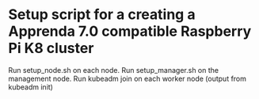 # Setup script for a creating a Apprenda 7.0 compatible Raspberry Pi K8 cluster #

Run setup_node.sh on each node.
Run setup_manager.sh on the management node.
Run kubeadm join on each worker node (output from kubeadm init)
